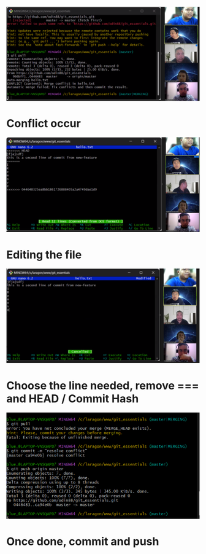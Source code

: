 ![Screenshot 1](https://raw.githubusercontent.com/odin88/git_essentials/master/1.png)

# Conflict occur

![Screenshot 2](https://raw.githubusercontent.com/odin88/git_essentials/master/2.png)

# Editing the file

![Screenshot 3](https://raw.githubusercontent.com/odin88/git_essentials/master/3.png)

# Choose the line needed, remove === and HEAD / Commit Hash

![Screenshot 4](https://raw.githubusercontent.com/odin88/git_essentials/master/4.png)

# Once done, commit and push

